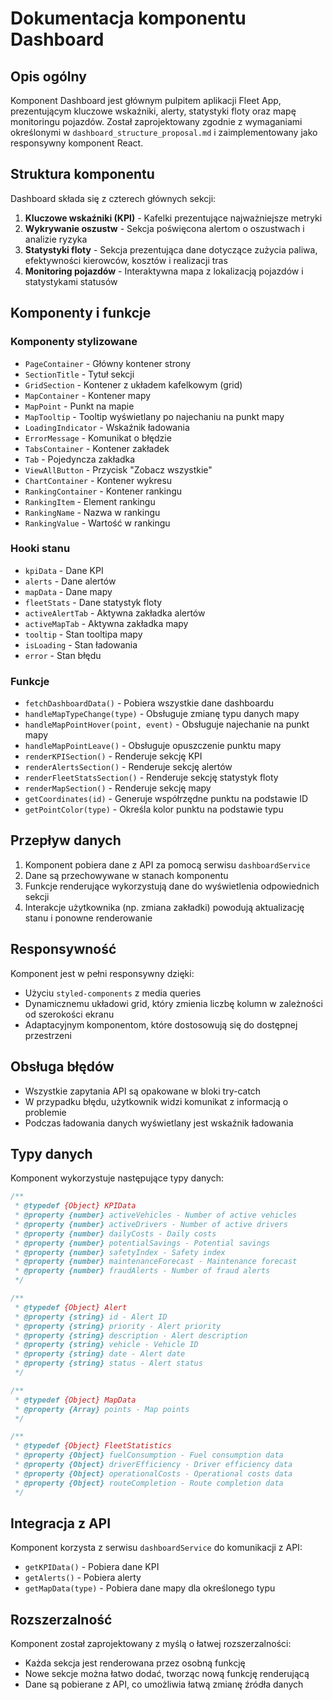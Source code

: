 # Dokumentacja komponentu Dashboard

## Opis ogólny

Komponent Dashboard jest głównym pulpitem aplikacji Fleet App, prezentującym kluczowe wskaźniki, alerty, statystyki floty oraz mapę monitoringu pojazdów. Został zaprojektowany zgodnie z wymaganiami określonymi w `dashboard_structure_proposal.md` i zaimplementowany jako responsywny komponent React.

## Struktura komponentu

Dashboard składa się z czterech głównych sekcji:

1. **Kluczowe wskaźniki (KPI)** - Kafelki prezentujące najważniejsze metryki
2. **Wykrywanie oszustw** - Sekcja poświęcona alertom o oszustwach i analizie ryzyka
3. **Statystyki floty** - Sekcja prezentująca dane dotyczące zużycia paliwa, efektywności kierowców, kosztów i realizacji tras
4. **Monitoring pojazdów** - Interaktywna mapa z lokalizacją pojazdów i statystykami statusów

## Komponenty i funkcje

### Komponenty stylizowane

- `PageContainer` - Główny kontener strony
- `SectionTitle` - Tytuł sekcji
- `GridSection` - Kontener z układem kafelkowym (grid)
- `MapContainer` - Kontener mapy
- `MapPoint` - Punkt na mapie
- `MapTooltip` - Tooltip wyświetlany po najechaniu na punkt mapy
- `LoadingIndicator` - Wskaźnik ładowania
- `ErrorMessage` - Komunikat o błędzie
- `TabsContainer` - Kontener zakładek
- `Tab` - Pojedyncza zakładka
- `ViewAllButton` - Przycisk "Zobacz wszystkie"
- `ChartContainer` - Kontener wykresu
- `RankingContainer` - Kontener rankingu
- `RankingItem` - Element rankingu
- `RankingName` - Nazwa w rankingu
- `RankingValue` - Wartość w rankingu

### Hooki stanu

- `kpiData` - Dane KPI
- `alerts` - Dane alertów
- `mapData` - Dane mapy
- `fleetStats` - Dane statystyk floty
- `activeAlertTab` - Aktywna zakładka alertów
- `activeMapTab` - Aktywna zakładka mapy
- `tooltip` - Stan tooltipa mapy
- `isLoading` - Stan ładowania
- `error` - Stan błędu

### Funkcje

- `fetchDashboardData()` - Pobiera wszystkie dane dashboardu
- `handleMapTypeChange(type)` - Obsługuje zmianę typu danych mapy
- `handleMapPointHover(point, event)` - Obsługuje najechanie na punkt mapy
- `handleMapPointLeave()` - Obsługuje opuszczenie punktu mapy
- `renderKPISection()` - Renderuje sekcję KPI
- `renderAlertsSection()` - Renderuje sekcję alertów
- `renderFleetStatsSection()` - Renderuje sekcję statystyk floty
- `renderMapSection()` - Renderuje sekcję mapy
- `getCoordinates(id)` - Generuje współrzędne punktu na podstawie ID
- `getPointColor(type)` - Określa kolor punktu na podstawie typu

## Przepływ danych

1. Komponent pobiera dane z API za pomocą serwisu `dashboardService`
2. Dane są przechowywane w stanach komponentu
3. Funkcje renderujące wykorzystują dane do wyświetlenia odpowiednich sekcji
4. Interakcje użytkownika (np. zmiana zakładki) powodują aktualizację stanu i ponowne renderowanie

## Responsywność

Komponent jest w pełni responsywny dzięki:
- Użyciu `styled-components` z media queries
- Dynamicznemu układowi grid, który zmienia liczbę kolumn w zależności od szerokości ekranu
- Adaptacyjnym komponentom, które dostosowują się do dostępnej przestrzeni

## Obsługa błędów

- Wszystkie zapytania API są opakowane w bloki try-catch
- W przypadku błędu, użytkownik widzi komunikat z informacją o problemie
- Podczas ładowania danych wyświetlany jest wskaźnik ładowania

## Typy danych

Komponent wykorzystuje następujące typy danych:

```javascript
/**
 * @typedef {Object} KPIData
 * @property {number} activeVehicles - Number of active vehicles
 * @property {number} activeDrivers - Number of active drivers
 * @property {number} dailyCosts - Daily costs
 * @property {number} potentialSavings - Potential savings
 * @property {number} safetyIndex - Safety index
 * @property {number} maintenanceForecast - Maintenance forecast
 * @property {number} fraudAlerts - Number of fraud alerts
 */

/**
 * @typedef {Object} Alert
 * @property {string} id - Alert ID
 * @property {string} priority - Alert priority
 * @property {string} description - Alert description
 * @property {string} vehicle - Vehicle ID
 * @property {string} date - Alert date
 * @property {string} status - Alert status
 */

/**
 * @typedef {Object} MapData
 * @property {Array} points - Map points
 */

/**
 * @typedef {Object} FleetStatistics
 * @property {Object} fuelConsumption - Fuel consumption data
 * @property {Object} driverEfficiency - Driver efficiency data
 * @property {Object} operationalCosts - Operational costs data
 * @property {Object} routeCompletion - Route completion data
 */
```

## Integracja z API

Komponent korzysta z serwisu `dashboardService` do komunikacji z API:

- `getKPIData()` - Pobiera dane KPI
- `getAlerts()` - Pobiera alerty
- `getMapData(type)` - Pobiera dane mapy dla określonego typu

## Rozszerzalność

Komponent został zaprojektowany z myślą o łatwej rozszerzalności:

- Każda sekcja jest renderowana przez osobną funkcję
- Nowe sekcje można łatwo dodać, tworząc nową funkcję renderującą
- Dane są pobierane z API, co umożliwia łatwą zmianę źródła danych
